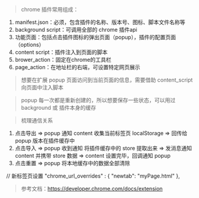 > chrome 插件常用组成：

1. manifest.json：必须，包含插件的名称、版本号、图标、脚本文件名称等
2. background script：可调用全部的 chrome 插件api
3. 功能页面：包括点击插件图标的弹出页面（popup），插件的配置页面（options）
4. content script：插件注入到页面的脚本
5. brower_action：固定在chrome的工具栏
6. page_action：在地址栏的右端，可设置特定网页展示

> 想要在扩展 popup 页面访问到当前页面的信息，需要借助 content_script 向页面中注入脚本

> popup 每一次都是重新创建的，所以想要保存一些状态，可以用过 background 或 插件本身的缓存

> 梳理通信关系
1. 点击导出 => popup 通知 content 收集当前标签页 localStorage => 回传给 popup 版本在插件缓存中
2. 点击导入 => popup 收到通知 将插件缓存中的 store 提取出来 => 发消息通知 content 并携带 store 数据 => content 设置完毕，回调通知 popup
3. 点击重置 => popup 将本地缓存中的数据全部清除

// 新标签页设置
"chrome_url_overrides" : {
  "newtab": "myPage.html"
},

> 参考文档：https://developer.chrome.com/docs/extension